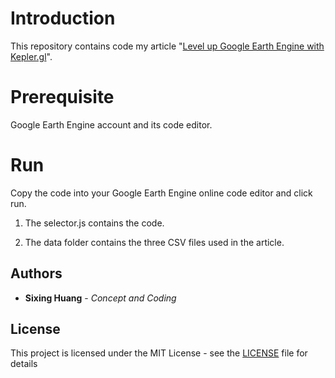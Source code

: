 

# Introduction

  

  

This repository contains code my article "[Level up Google Earth Engine with Kepler.gl](https://dgg32.medium.com/monitor-vegetation-with-google-earth-engine-909a2ad51a48)".



# Prerequisite

Google Earth Engine account and its code editor.
  

# Run

Copy the code into your Google Earth Engine online code editor and click run.
  
1. The selector.js contains the code.

2. The data folder contains the three CSV files used in the article.

  

## Authors

  

*  **Sixing Huang** - *Concept and Coding*

  

## License

  

This project is licensed under the MIT License - see the [LICENSE](LICENSE) file for details
